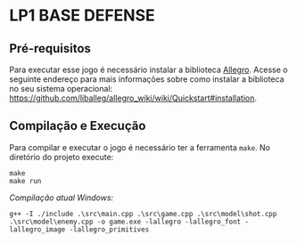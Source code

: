 # LP1 BASE DEFENSE

## Pré-requisitos

Para executar esse jogo é necessário instalar a biblioteca
[Allegro](https://liballeg.org/). Acesse o seguinte endereço para mais
informações sobre como instalar a biblioteca no seu sistema operacional:
https://github.com/liballeg/allegro_wiki/wiki/Quickstart#installation.

## Compilação e Execução

Para compilar e executar o jogo é necessário ter a ferramenta `make`. No
diretório do projeto execute:

```
make
make run
```

_Compilação atual Windows:_

```
g++ -I ./include .\src\main.cpp .\src\game.cpp .\src\model\shot.cpp .\src\model\enemy.cpp -o game.exe -lallegro -lallegro_font -lallegro_image -lallegro_primitives
```
